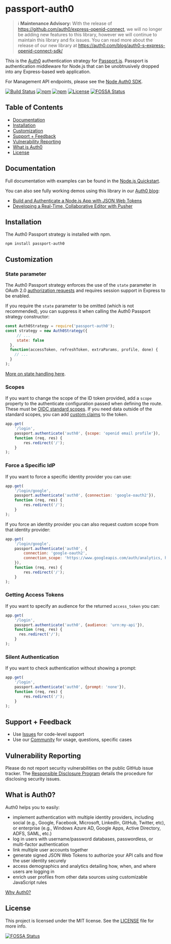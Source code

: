 # passport-auth0

> :information_source:  **Maintenance Advisory:**  With the release of https://github.com/auth0/express-openid-connect, we will no longer be adding new features to this library, however we will continue to maintain this library and fix issues.  You can read more about the release of our new library at https://auth0.com/blog/auth0-s-express-openid-connect-sdk/


This is the [Auth0](https://auth0.com/) authentication strategy for [Passport.js](http://passportjs.org/). Passport is authentication middleware for Node.js that can be unobtrusively dropped into any Express-based web application.

For Management API endpoints, please see the [Node Auth0 SDK](https://github.com/auth0/node-auth0).

[![Build Status](https://circleci.com/gh/auth0/passport-auth0/tree/master.svg?style=svg)](https://circleci.com/gh/auth0/passport-auth0/tree/master)
[![npm](https://img.shields.io/npm/v/passport-auth0)](https://npmjs.org/package/passport-auth0)
[![npm](https://img.shields.io/npm/dm/passport-auth0)](https://npmjs.org/package/passport-auth0)
[![License](http://img.shields.io/:license-mit-blue.svg?style=flat)](https://opensource.org/licenses/MIT)
[![FOSSA Status](https://app.fossa.com/api/projects/git%2Bgithub.com%2Fauth0%2Fpassport-auth0.svg?type=shield)](https://app.fossa.com/projects/git%2Bgithub.com%2Fauth0%2Fpassport-auth0?ref=badge_shield)

## Table of Contents

- [Documentation](#documentation)
- [Installation](#installation)
- [Customization](#customization)
- [Support + Feedback](#support--feedback)
- [Vulnerability Reporting](#vulnerability-reporting)
- [What is Auth0](#what-is-auth0)
- [License](#license)

## Documentation

Full documentation with examples can be found in the [Node.js Quickstart](https://auth0.com/docs/quickstart/webapp/nodejs). 

You can also see fully working demos using this library in our [Auth0 blog](https://auth0.com/blog/):

* [Build and Authenticate a Node.js App with JSON Web Tokens](https://auth0.com/blog/building-and-authenticating-nodejs-apps/#nodejs-directory-structure)
* [Developing a Real-Time, Collaborative Editor with Pusher](https://auth0.com/blog/developing-a-real-time-collaborative-editor-with-pusher/)

## Installation

The Auth0 Passport strategy is installed with npm. 

    npm install passport-auth0

## Customization

### State parameter

The Auth0 Passport strategy enforces the use of the `state` parameter in OAuth 2.0 [authorization requests](https://tools.ietf.org/html/rfc6749#section-4.1.1) and requires session support in Express to be enabled.

If you require the `state` parameter to be omitted (which is not recommended), you can suppress it when calling the Auth0 Passport strategy constructor:

```js
const Auth0Strategy = require('passport-auth0');
const strategy = new Auth0Strategy({
     // ...
     state: false
  },
  function(accessToken, refreshToken, extraParams, profile, done) {
    // ...
  }
);
```

[More on state handling here](https://github.com/auth0/passport-auth0/issues/40#issuecomment-511592801).

### Scopes

If you want to change the scope of the ID token provided, add a `scope` property to the authenticate configuration passed when defining the route. These must be [OIDC standard scopes](https://auth0.com/docs/scopes/current/oidc-scopes). If you need data outside of the standard scopes, you can add [custom claims](https://auth0.com/docs/scopes/current/custom-claims) to the token.

```js
app.get(
	'/login',
	passport.authenticate('auth0', {scope: 'openid email profile'}), 
	function (req, res) {
		res.redirect('/');
	}
);
```

### Force a Specific IdP

If you want to force a specific identity provider you can use:

```js
app.get(
	'/login/google',
	passport.authenticate('auth0', {connection: 'google-oauth2'}), 
	function (req, res) {
		res.redirect('/');
	}
);
```

If you force an identity provider you can also request custom scope from that identity provider:

```js
app.get(
	'/login/google', 
	passport.authenticate('auth0', {
		connection: 'google-oauth2',
		connection_scope: 'https://www.googleapis.com/auth/analytics, https://www.googleapis.com/auth/contacts.readonly'
	}), 
	function (req, res) {
		res.redirect('/');
	}
);
```

### Getting Access Tokens

If you want to specify an audience for the returned `access_token` you can:

```js
app.get(
	'/login',
	passport.authenticate('auth0', {audience: 'urn:my-api'}), 
	function (req, res) {
	  res.redirect('/');
	}
);
```

### Silent Authentication

If you want to check authentication without showing a prompt:

```js
app.get(
	'/login',
	passport.authenticate('auth0', {prompt: 'none'}), 
	function (req, res) {
		res.redirect('/');
	}
);
```

## Support + Feedback

- Use [Issues](https://github.com/auth0/passport-auth0/issues) for code-level support
- Use our [Community](https://community.auth0.com/) for usage, questions, specific cases

## Vulnerability Reporting

Please do not report security vulnerabilities on the public GitHub issue tracker. The [Responsible Disclosure Program](https://auth0.com/whitehat) details the procedure for disclosing security issues.

## What is Auth0?

Auth0 helps you to easily:

- implement authentication with multiple identity providers, including social (e.g., Google, Facebook, Microsoft, LinkedIn, GitHub, Twitter, etc), or enterprise (e.g., Windows Azure AD, Google Apps, Active Directory, ADFS, SAML, etc.)
- log in users with username/password databases, passwordless, or multi-factor authentication
- link multiple user accounts together
- generate signed JSON Web Tokens to authorize your API calls and flow the user identity securely
- access demographics and analytics detailing how, when, and where users are logging in
- enrich user profiles from other data sources using customizable JavaScript rules

[Why Auth0?](https://auth0.com/why-auth0)

## License

This project is licensed under the MIT license. See the [LICENSE](LICENSE) file for more info.


[![FOSSA Status](https://app.fossa.com/api/projects/git%2Bgithub.com%2Fauth0%2Fpassport-auth0.svg?type=large)](https://app.fossa.com/projects/git%2Bgithub.com%2Fauth0%2Fpassport-auth0?ref=badge_large)
